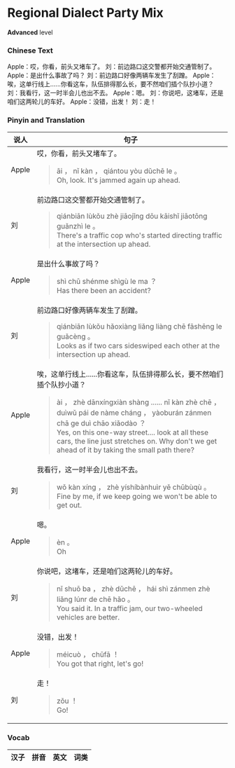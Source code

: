# Regional Dialect Party Mix
**Advanced** level
### Chinese Text
Apple：哎，你看，前头又堵车了。
刘：前边路口这交警都开始交通管制了。
Apple：是出什么事故了吗？
刘：前边路口好像两辆车发生了刮蹭。
Apple：唉，这单行线上......你看这车，队伍排得那么长，要不然咱们插个队抄小道？
刘：我看行，这一时半会儿也出不去。
Apple：嗯。
刘：你说吧，这堵车，还是咱们这两轮儿的车好。
Apple：没错，出发！
刘：走！

### Pinyin and Translation
|说人|句子|
|----|----|
|Apple|哎，你看，前头又堵车了。<blockquote>āi ， nǐ kàn ， qiántou yòu dǔchē le 。<br />Oh, look. It's jammed again up ahead.</blockquote>|
|刘|前边路口这交警都开始交通管制了。<blockquote>qiánbiān lùkǒu zhè jiāojǐng dōu kāishǐ jiāotōng guǎnzhì le 。<br />There's a traffic cop who's started directing traffic at the intersection up ahead.</blockquote>|
|Apple|是出什么事故了吗？<blockquote>shì chū shénme shìgù le ma ？<br />Has there been an accident?</blockquote>|
|刘|前边路口好像两辆车发生了刮蹭。<blockquote>qiánbiān lùkǒu hǎoxiàng liǎng liàng chē fāshēng le guǎcèng 。<br />Looks as if two cars sideswiped each other at the intersection up ahead.</blockquote>|
|Apple|唉，这单行线上......你看这车，队伍排得那么长，要不然咱们插个队抄小道？<blockquote>ài ， zhè dānxíngxiàn shàng ...... nǐ kàn zhè chē ， duìwǔ pái de nàme cháng ， yàoburán zánmen chā ge duì chāo xiǎodào ？<br />Yes, on this one-way street.... look at all these cars, the line just stretches on. Why don't we get ahead of it by taking the small path there?</blockquote>|
|刘|我看行，这一时半会儿也出不去。<blockquote>wǒ kàn xíng ， zhè yíshíbànhuìr yě chūbùqù 。<br />Fine by me, if we keep going we won't be able to get out.</blockquote>|
|Apple|嗯。<blockquote>èn 。<br />Oh</blockquote>|
|刘|你说吧，这堵车，还是咱们这两轮儿的车好。<blockquote>nǐ shuō ba ， zhè dǔchē ， hái shì zánmen zhè liǎng lúnr de chē hǎo 。<br />You said it. In a traffic jam, our two-wheeled vehicles are better.</blockquote>|
|Apple|没错，出发！<blockquote>méicuò ， chūfā ！<br />You got that right, let's go!</blockquote>|
|刘|走！<blockquote>zǒu ！<br />Go!</blockquote>|
### Vocab
|汉子|拼音|英文|词类|
|----|----|----|----|